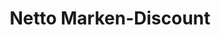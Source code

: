 ---
title: "Netto Marken-Discount"
url: /karlsruhe/netto-marken-discount-rommelstrasse/
shop: Supermarkt
---